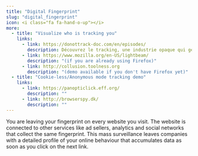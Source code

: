 ```yaml
---
title: "Digital Fingerprint"
slug: "digital_fingerprint"
icon: <i class="fa fa-hand-o-up"></i>
more:
  - title: "Visualize who is tracking you"
    links:
      - link: https://donottrack-doc.com/en/episodes/
        description: Découvrez le tracking, une industrie opaque qui génère des milliards avec ce qu'elle sait de nous.
      - link: https://www.mozilla.org/en-US/lightbeam/
        description: "(if you are already using Firefox)"
      - link: http://collusion.toolness.org
        description: "(demo available if you don't have Firefox yet)"
  - title: "Cookie-less/Anonymous mode tracking demo"
    links:
      - link: https://panopticlick.eff.org/
        description: ""
      - link: http://browserspy.dk/
        description: ""
---
```


You are leaving your fingerprint on every website you visit. The website is connected to other services like ad sellers, analytics and social networks that collect the same     fingerprint. This mass surveillance leaves companies with a detailed profile of your online behaviour that accumulates data as soon as you click on the next link.

